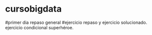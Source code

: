# cursobigdata
#primer dia repaso general 
  #ejercicio  repaso y ejercicio solucionado. ejercicio condicional  superhéroe.
